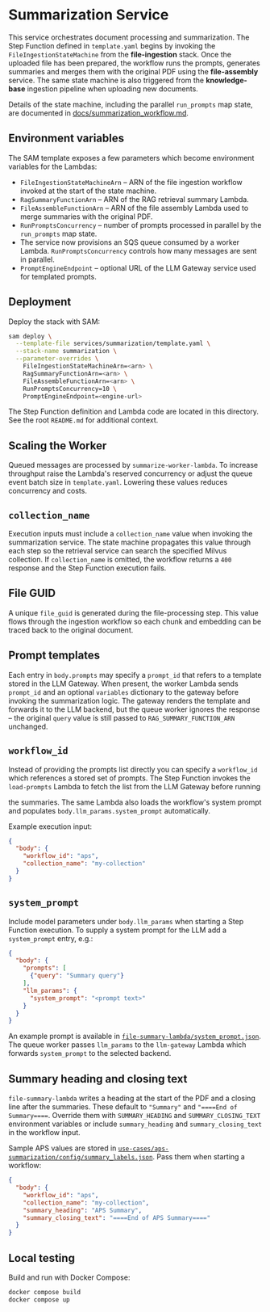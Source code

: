 # Summarization Service

This service orchestrates document processing and summarization. The Step
Function defined in `template.yaml` begins by invoking the
`FileIngestionStateMachine` from the **file-ingestion** stack. Once the uploaded
file has been prepared, the workflow runs the prompts, generates summaries and
merges them with the original PDF using the **file-assembly** service. The same
state machine is also triggered from the **knowledge-base** ingestion pipeline
when uploading new documents.

Details of the state machine, including the parallel `run_prompts` map state, are documented in [docs/summarization_workflow.md](../../docs/summarization_workflow.md).

## Environment variables

The SAM template exposes a few parameters which become environment variables for the Lambdas:

- `FileIngestionStateMachineArn` – ARN of the file ingestion workflow invoked at the start of the state machine.
- `RagSummaryFunctionArn` – ARN of the RAG retrieval summary Lambda.
- `FileAssembleFunctionArn` – ARN of the file assembly Lambda used to merge summaries with the original PDF.
- `RunPromptsConcurrency` – number of prompts processed in parallel by the `run_prompts` map state.
- The service now provisions an SQS queue consumed by a worker Lambda. `RunPromptsConcurrency` controls how many messages are sent in parallel.
- `PromptEngineEndpoint` – optional URL of the LLM Gateway service used for templated prompts.


## Deployment

Deploy the stack with SAM:

```bash
sam deploy \
  --template-file services/summarization/template.yaml \
  --stack-name summarization \
  --parameter-overrides \
    FileIngestionStateMachineArn=<arn> \
    RagSummaryFunctionArn=<arn> \
    FileAssembleFunctionArn=<arn> \
    RunPromptsConcurrency=10 \
    PromptEngineEndpoint=<engine-url>
```

The Step Function definition and Lambda code are located in this directory.  See the root `README.md` for additional context.

## Scaling the Worker

Queued messages are processed by `summarize-worker-lambda`. To increase
throughput raise the Lambda's reserved concurrency or adjust the queue event
batch size in `template.yaml`. Lowering these values reduces concurrency and
costs.

## `collection_name`

Execution inputs must include a ``collection_name`` value when invoking the
summarization service. The state machine propagates this value through each
step so the retrieval service can search the specified Milvus collection.
If ``collection_name`` is omitted, the workflow returns a
``400`` response and the Step Function execution fails.

## File GUID

A unique `file_guid` is generated during the file-processing step. This value flows through the ingestion workflow so each chunk and embedding can be traced back to the original document.

## Prompt templates

Each entry in `body.prompts` may specify a `prompt_id` that refers to a template
stored in the LLM Gateway. When present, the worker Lambda sends
`prompt_id` and an optional `variables` dictionary to the gateway before invoking
the summarization logic. The gateway renders the template and forwards it to the
LLM backend, but the queue worker ignores the response – the original
``query`` value is still passed to ``RAG_SUMMARY_FUNCTION_ARN`` unchanged.

## `workflow_id`

Instead of providing the prompts list directly you can specify a ``workflow_id``
which references a stored set of prompts. The Step Function invokes the
``load-prompts`` Lambda to fetch the list from the LLM Gateway before running

the summaries. The same Lambda also loads the workflow's system prompt and
populates ``body.llm_params.system_prompt`` automatically.

Example execution input:

```json
{
  "body": {
    "workflow_id": "aps",
    "collection_name": "my-collection"
  }
}
```

## `system_prompt`

Include model parameters under ``body.llm_params`` when starting a Step
Function execution. To supply a system prompt for the LLM add a
``system_prompt`` entry, e.g.:

```json
{
  "body": {
    "prompts": [
      {"query": "Summary query"}
    ],
    "llm_params": {
      "system_prompt": "<prompt text>"
    }
  }
}
```

An example prompt is available in
[`file-summary-lambda/system_prompt.json`](file-summary-lambda/system_prompt.json).
The queue worker passes ``llm_params`` to the ``llm-gateway`` Lambda which
forwards ``system_prompt`` to the selected backend.

## Summary heading and closing text

`file-summary-lambda` writes a heading at the start of the PDF and a closing line
after the summaries. These default to ``"Summary"`` and ``"====End of Summary====``.
Override them with ``SUMMARY_HEADING`` and ``SUMMARY_CLOSING_TEXT`` environment
variables or include ``summary_heading`` and ``summary_closing_text`` in the
workflow input.

Sample APS values are stored in
[`use-cases/aps-summarization/config/summary_labels.json`](../../use-cases/aps-summarization/config/summary_labels.json).
Pass them when starting a workflow:

```json
{
  "body": {
    "workflow_id": "aps",
    "collection_name": "my-collection",
    "summary_heading": "APS Summary",
    "summary_closing_text": "====End of APS Summary===="
  }
}
```

## Local testing

Build and run with Docker Compose:

```bash
docker compose build
docker compose up
```
